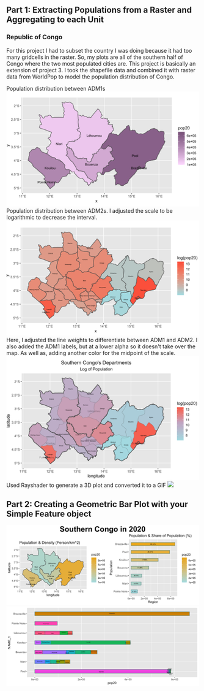 ## Part 1: Extracting Populations from a Raster and Aggregating to each Unit
### Republic of Congo

For this project I had to subset the country I was doing because it had too many gridcells in the raster. So, my plots are all of the southern half of Congo where the two most populated cities are. This project is basically an extension of project 3. I took the shapefile data and combined it with raster data from WorldPop to model the population distribution of Congo.

Population distribution between ADM1s
![](P4P1P1.png)
Population distribution between ADM2s. I adjusted the scale to be logarithmic to decrease the interval.
![](P4P1P2.png)
Here, I adjusted the line weights to differentiate between ADM1 and ADM2. I also added the ADM1 labels, but at a lower alpha so it doesn't take over the map. As well as, adding another color for the midpoint of the scale.
![](P4P1P3.png)
Used Rayshader to generate a 3D plot and converted it to a GIF
![](ezgif.com-gif-maker.gif)

## Part 2: Creating a Geometric Bar Plot with your Simple Feature object

![](P4P2P1.png)
![](P4P2P2.png)
